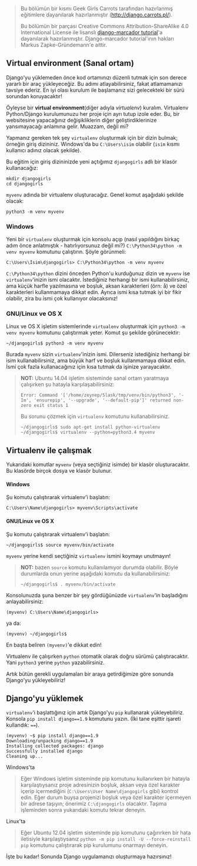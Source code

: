 > Bu bölümün bir kısmı Geek Girls Carrots tarafından hazırlanmış eğitimlere dayanılarak hazırlanmıştır (http://django.carrots.pl/).
> 
> Bu bölümün bir parçası Creative Commons Attribution-ShareAlike 4.0 International License ile lisanslı [django-marcador tutorial](http://django-marcador.keimlink.de/)'a dayanılarak hazırlanmıştır. Django-marcador tutorial'ının hakları Markus Zapke-Gründemann'e aittir.

## Virtual environment (Sanal ortam)

Django'yu yüklemeden önce kod ortamınızı düzenli tutmak için son derece yararlı bir araç yükleyeceğiz. Bu adımı atlayabilirsiniz, fakat atlamamanızı tavsiye ederiz. En iyi olası kurulum ile başlamanız sizi gelecekteki bir sürü sorundan koruyacaktır!

Öyleyse bir **virtual environment**(diğer adıyla *virtualenv*) kuralım. Virtualenv Python/Django kurulumunuzu her proje için ayrı tutup izole eder. Bu, bir websitesine yapacağınız değişikliklerin diğer geliştirdiklerinize yansımayacağı anlamına gelir. Muazzam, değil mi?

Yapmanız gereken tek şey `virtualenv` oluşturmak için bir dizin bulmak; örneğin giriş dizininiz. Windows'da bu `C:\Users\isim` olabilir (`isim` kısmı kullanıcı adınız olacak şekilde).

Bu eğitim için giriş dizininizde yeni açtığımız `djangogirls` adlı bir klasör kullanacağız:

    mkdir djangogirls
    cd djangogirls
    

`myvenv` adında bir virtualenv oluşturacağız. Genel komut aşağıdaki şekilde olacak:

    python3 -m venv myvenv
    

### Windows

Yeni bir `virtualenv` oluşturmak için konsolu açıp (nasıl yapıldığını birkaç adım önce anlatmıştık - hatırlıyorsunuz değil mi?) `C:\Python34\python -m venv myvenv` komutunu çalıştırın. Şöyle görünmeli:

    C:\Users\İsim\djangogirls> C:\Python34\python -m venv myvenv
    

`C:\Python34\python` dizini önceden Python'u kurduğunuz dizin ve `myvenv` ise `virtualenv`'inizin ismi olacaktır. İstediğiniz herhangi bir ismi kullanabilirsiniz, ama küçük harfle yazılmasına ve boşluk, aksan karakterleri (örn: å) ve özel karakterleri kullanmamaya dikkat edin. Ayrıca ismi kısa tutmak iyi bir fikir olabilir, zira bu ismi çok kullanıyor olacaksınız!

### GNU/Linux ve OS X

Linux ve OS X işletim sistemlerinde `virtualenv` oluşturmak için `python3 -m venv myvenv` komutunu çalıştırmak yeter. Komut şu şekilde görünecektir:

    ~/djangogirls$ python3 -m venv myvenv
    

Burada `myvenv` sizin `virtualenv`'inizin ismi. Dilerseniz istediğiniz herhangi bir isim kullanabilirsiniz, ama büyük harf ve boşluk kullanmamaya dikkat edin. İsmi çok fazla kullanacağınız için kısa tutmak da işinize yarayacaktır.

> **NOT:** Ubuntu 14.04 işletim sisteminde sanal ortam yaratmaya çalışırken şu hatayla karşılaşabilirsiniz:
> 
>     Error: Command '['/home/zeynep/Slask/tmp/venv/bin/python3', '-Im', 'ensurepip', '--upgrade', '--default-pip']' returned non-zero exit status 1
>     
> 
> Bu sorunu çözmek için `virtualenv` komutunu kullanabilirsiniz.
> 
>     ~/djangogirls$ sudo apt-get install python-virtualenv
>     ~/djangogirls$ virtualenv --python=python3.4 myvenv
>     

## Virtualenv ile çalışmak

Yukarıdaki komutlar `myvenv` (veya seçtiğiniz isimde) bir klasör oluşturacaktır. Bu klasörde birçok dosya ve klasör bulunur.

#### Windows

Şu komutu çalıştırarak virtualenv'i başlatın:

    C:\Users\Name\djangogirls> myvenv\Scripts\activate
    

#### GNU/Linux ve OS X

Şu komutu çalıştırarak virtualenv'i başlatın:

    ~/djangogirls$ source myvenv/bin/activate
    

`myvenv` yerine kendi seçtiğiniz `virtualenv` ismini koymayı unutmayın!

> **NOT:** bazen `source` komutu kullanılamıyor durumda olabilir. Böyle durumlarda onun yerine aşağıdaki komutu da kullanabilirsiniz:
> 
>     ~/djangogirls$ . myvenv/bin/activate
>     

Konsolunuzda şuna benzer bir şey gördüğünüzde `virtualenv`'in başladığını anlayabilirsiniz:

    (myvenv) C:\Users\Name\djangogirls>
    

ya da:

    (myvenv) ~/djangogirls$
    

En başta beliren `(myvenv)`'e dikkat edin!

Virtualenv ile çalışırken `python` otomatik olarak doğru sürümü çalıştıracaktır. Yani `python3` yerine `python` yazabilirsiniz.

Artık bütün gerekli uygulamaları bir araya getirdiğimize göre sonunda Django'yu yükleyebiliriz!

## Django'yu yüklemek

`virtualenv`'i başlattığınız için artık Django'yu `pip` kullanarak yükleyebiliriz. Konsola `pip install django==1.9` komutunu yazın. (İki tane eşittir işareti kullandık: `==`).

    (myvenv) ~$ pip install django==1.9
    Downloading/unpacking django==1.9
    Installing collected packages: django
    Successfully installed django
    Cleaning up...
    

Windows'ta

> Eğer Windows işletim sisteminde pip komutunu kullanırken bir hatayla karşılaştıysanız proje adresinizin boşluk, aksan veya özel karakter içerip içermediğini (`C:\Users\User Name\djangogirls` gibi) kontrol edin. Eğer durum buysa projenizi boşluk veya özel karakter içermeyen bir adrese taşıyın; önerimiz `C:\djangogirls` olacaktır. Taşıma işleminden sonra yukarıdaki komutu tekrar deneyin.

Linux'ta

> Eğer Ubuntu 12.04 işletim sisteminde pip komutunu çağırırken bir hata iletisiyle karşılaştıysanız `python -m pip install -U --force-reinstall pip` komutunu çalıştırarak pip kurulumunu onarmayı deneyin.

İşte bu kadar! Sonunda Django uygulamanızı oluşturmaya hazırsınız!